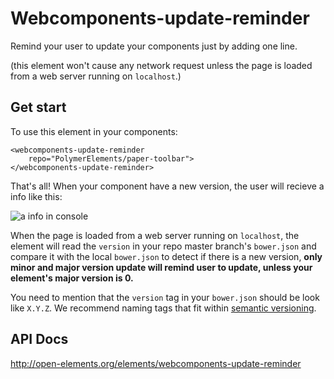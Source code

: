 # Webcomponents-update-reminder
Remind your user to update your components just by adding one line.

(this element won't cause any network request unless the page is loaded from a web server running on `localhost`.)

## Get start
To use this element in your components:
```
<webcomponents-update-reminder
    repo="PolymerElements/paper-toolbar">
</webcomponents-update-reminder>
```
That's all! When your component have a new version, the user will recieve a info like this:

![a info in console](https://raw.githubusercontent.com/markhuang1212/webcomponents-update-reminder/master/info.JPG)

When the page is loaded from a web server running on `localhost`, the element will read the `version` in your repo master branch's `bower.json` and compare it with the local `bower.json` to detect if there is a new version, **only minor and major version update will remind user to update, unless your element's major version is 0.**

You need to mention that the `version` tag in your `bower.json` should be look like `X.Y.Z`. We recommend naming tags that fit within [semantic versioning](http://semver.org/).

## API Docs
http://open-elements.org/elements/webcomponents-update-reminder
